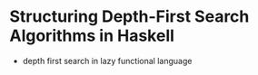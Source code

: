 
# Structuring Depth-First Search Algorithms in Haskell 

- depth first search in lazy functional language 


